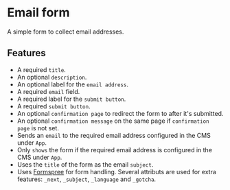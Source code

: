 # Email form

A simple form to collect email addresses.

## Features

* A required `title`.
* An optional `description`.
* An optional label for the `email address`.
* A required `email` field.
* A required label for the `submit button`.
* A required `submit button`.
* An optional `confirmation page` to redirect the form to after it's submitted.
* An optional `confirmation message` on the same page if `confirmation page` is not set.
* Sends an `email` to the required email address configured in the CMS under `App`.
* Only `shows` the form if the required email address is configured in the CMS under `App`.
* Uses the `title` of the form as the email `subject`.
* Uses [Formspree](https://formspree.io/) for form handling. Several attributs are used for extra features: `_next`, `_subject`, `_language` and `_gotcha`.
